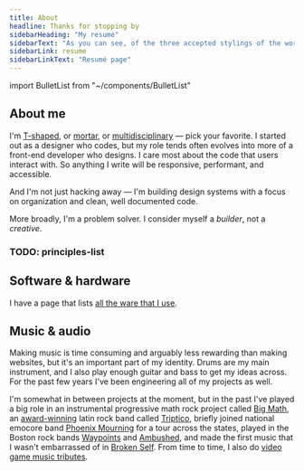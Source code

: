 ```yaml
---
title: About
headline: Thanks for stopping by
sidebarHeading: "My resumé"
sidebarText: "As you can see, of the three accepted stylings of the word resumé, I prefer the version with one accent at the end."
sidebarLink: resume
sidebarLinkText: "Resumé page"
---
```


import BulletList from "~/components/BulletList"

## About me

I'm [T-shaped](https://www.invisionapp.com/blog/t-shaped-designers/), or [mortar](http://bradfrost.com/blog/post/job-title-its-complicated/), or [multidisciplinary](https://www.toptal.com/designers/visual/multidisciplinary-design) — pick your favorite. I started out as a designer who codes, but my role tends often evolves into more of a front-end developer who designs. I care most about the code that users interact with. So anything I write will be responsive, performant, and accessible.

And I'm not just hacking away — I'm building design systems with a focus on organization and clean, well documented code.

More broadly, I'm a problem solver. I consider myself a *builder*, not a *creative*.

### TODO: principles-list

<BulletList slug="skills-list" />

## Software & hardware

I have a page that lists [all the ware that I use](uses).

## Music & audio

Making music is time consuming and arguably less rewarding than making websites, but it's an important part of my identity. Drums are my main instrument, and I also play enough guitar and bass to get my ideas across. For the past few years I've been engineering all of my projects as well.

I'm somewhat in between projects at the moment, but in the past I've played a big role in an instrumental progressive math rock project called [Big Math](http://bigmath.bandcamp.com), an [award-winning](http://www.tampabay.com/blogs/soundcheck/content/your-2009-ultimate-local-band-triptico) latin rock band called [Triptico](http://triptico.bandcamp.com), briefly joined national emocore band [Phoenix Mourning](http://www.metalblade.com/us/artists/phoenix-mourning/) for a tour across the states, played in the Boston rock bands [Waypoints](http://waypoints.bandcamp.com) and [Ambushed](http://ambushed.bandcamp.com), and made the first music that I wasn't embarrassed of in [Broken Self](http://soundcloud.com/perpetualgrimace/sets/broken-self). From time to time, I also do [video game music tributes](http://soundcloud.com/perpetualgrimace/sets/video-game-covers).

